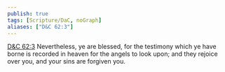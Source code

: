 ```yaml
---
publish: true
tags: [Scripture/DaC, noGraph]
aliases: ["D&C 62:3"]
---
```

[D&C 62:3](https://churchofjesuschrist.org/study/scriptures/dc-testament/dc/62?lang=eng&id=p3#p3) Nevertheless, ye are blessed, for the testimony which ye have borne is recorded in heaven for the angels to look upon; and they rejoice over you, and your sins are forgiven you.
